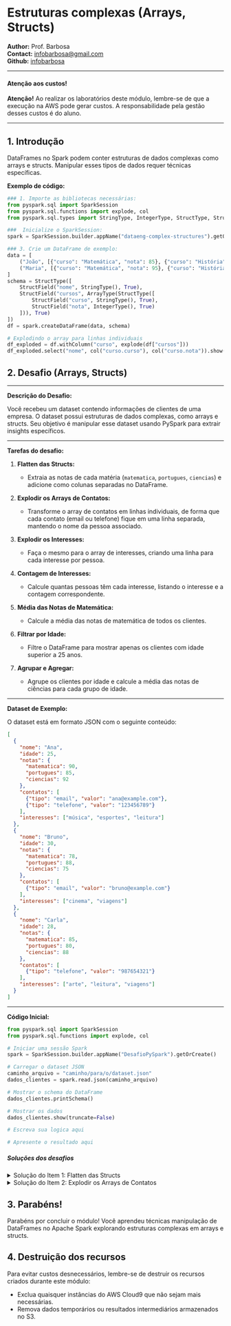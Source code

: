 # Estruturas complexas (Arrays, Structs)

**Author:** Prof. Barbosa  
**Contact:** infobarbosa@gmail.com  
**Github:** [infobarbosa](https://github.com/infobarbosa)

---

#### Atenção aos custos!
**Atenção!** Ao realizar os laboratórios deste módulo, lembre-se de que a execução na AWS pode gerar custos. A responsabilidade pela gestão desses custos é do aluno.

---

## 1. Introdução
DataFrames no Spark podem conter estruturas de dados complexas como arrays e structs. Manipular esses tipos de dados requer técnicas específicas.

**Exemplo de código:**
```python
### 1. Importe as bibliotecas necessárias:
from pyspark.sql import SparkSession
from pyspark.sql.functions import explode, col
from pyspark.sql.types import StringType, IntegerType, StructType, StructField, ArrayType

###  Inicialize o SparkSession:
spark = SparkSession.builder.appName("dataeng-complex-structures").getOrCreate()

### 3. Crie um DataFrame de exemplo:
data = [
    ("João", [{"curso": "Matemática", "nota": 85}, {"curso": "História", "nota": 90}]),
    ("Maria", [{"curso": "Matemática", "nota": 95}, {"curso": "História", "nota": 80}])
]
schema = StructType([
    StructField("nome", StringType(), True),
    StructField("cursos", ArrayType(StructType([
        StructField("curso", StringType(), True),
        StructField("nota", IntegerType(), True)
    ])), True)
])
df = spark.createDataFrame(data, schema)

# Explodindo o array para linhas individuais
df_exploded = df.withColumn("curso", explode(df["cursos"]))
df_exploded.select("nome", col("curso.curso"), col("curso.nota")).show()

```

## 2. Desafio (Arrays, Structs)

---

**Descrição do Desafio:**

Você recebeu um dataset contendo informações de clientes de uma empresa. O dataset possui estruturas de dados complexas, como arrays e structs. Seu objetivo é manipular esse dataset usando PySpark para extrair insights específicos.

---

**Tarefas do desafio:**

1. **Flatten das Structs:**

   - Extraia as notas de cada matéria (`matematica`, `portugues`, `ciencias`) e adicione como colunas separadas no DataFrame.

2. **Explodir os Arrays de Contatos:**

   - Transforme o array de contatos em linhas individuais, de forma que cada contato (email ou telefone) fique em uma linha separada, mantendo o nome da pessoa associado.

3. **Explodir os Interesses:**

   - Faça o mesmo para o array de interesses, criando uma linha para cada interesse por pessoa.

4. **Contagem de Interesses:**

   - Calcule quantas pessoas têm cada interesse, listando o interesse e a contagem correspondente.

5. **Média das Notas de Matemática:**

   - Calcule a média das notas de matemática de todos os clientes.

6. **Filtrar por Idade:**

   - Filtre o DataFrame para mostrar apenas os clientes com idade superior a 25 anos.

7. **Agrupar e Agregar:**

   - Agrupe os clientes por idade e calcule a média das notas de ciências para cada grupo de idade.

---

**Dataset de Exemplo:**

O dataset está em formato JSON com o seguinte conteúdo:

```json
[
  {
    "nome": "Ana",
    "idade": 25,
    "notas": {
      "matematica": 90,
      "portugues": 85,
      "ciencias": 92
    },
    "contatos": [
      {"tipo": "email", "valor": "ana@example.com"},
      {"tipo": "telefone", "valor": "123456789"}
    ],
    "interesses": ["música", "esportes", "leitura"]
  },
  {
    "nome": "Bruno",
    "idade": 30,
    "notas": {
      "matematica": 78,
      "portugues": 88,
      "ciencias": 75
    },
    "contatos": [
      {"tipo": "email", "valor": "bruno@example.com"}
    ],
    "interesses": ["cinema", "viagens"]
  },
  {
    "nome": "Carla",
    "idade": 28,
    "notas": {
      "matematica": 85,
      "portugues": 80,
      "ciencias": 88
    },
    "contatos": [
      {"tipo": "telefone", "valor": "987654321"}
    ],
    "interesses": ["arte", "leitura", "viagens"]
  }
]
```

---

**Código Inicial:**

```python
from pyspark.sql import SparkSession
from pyspark.sql.functions import explode, col

# Iniciar uma sessão Spark
spark = SparkSession.builder.appName("DesafioPySpark").getOrCreate()

# Carregar o dataset JSON
caminho_arquivo = "caminho/para/o/dataset.json"
dados_clientes = spark.read.json(caminho_arquivo)

# Mostrar o schema do DataFrame
dados_clientes.printSchema()

# Mostrar os dados
dados_clientes.show(truncate=False)

# Escreva sua logica aqui

# Apresente o resultado aqui

```



##### Soluções dos desafios

<details>
    <summary>Solução do Item 1: Flatten das Structs</summary>

```python
from pyspark.sql import SparkSession
from pyspark.sql.functions import col, coalesce

# Iniciar uma sessão Spark
spark = SparkSession.builder.appName("DesafioPySpark").getOrCreate()

# Carregar o dataset JSON
caminho_arquivo = "dataset.json"
dados_clientes = spark.read.json(caminho_arquivo, multiLine=True)

# Mostrar o schema do DataFrame original
dados_clientes.printSchema()

# Mostrar os dados originais
dados_clientes.show(truncate=False)

# ----------------------------------------------------------------------
# Solução do Item 1: Flatten das Structs
# ----------------------------------------------------------------------

# Importar as funções necessárias
from pyspark.sql.functions import col, coalesce

# Criar um novo DataFrame com as notas extraídas
dados_notas = dados_clientes \
    .withColumn("nota_matematica", col("notas.matematica")) \
    .withColumn("nota_portugues", col("notas.portugues")) \
    .withColumn("nota_ciencias", col("notas.ciencias"))

# Exibir o esquema atualizado do DataFrame
dados_notas.printSchema()

# Mostrar os dados com as novas colunas de notas
dados_notas.select("nome", "idade", "nota_matematica", "nota_portugues", "nota_ciencias").show()

```
</details>

<details>
    <summary>Solução do Item 2: Explodir os Arrays de Contatos</summary>

```python
from pyspark.sql import SparkSession
from pyspark.sql.functions import explode, col

# Iniciar uma sessão Spark
spark = SparkSession.builder.appName("DesafioPySpark").getOrCreate()

# Carregar o dataset JSON
caminho_arquivo = "dataset.json"
dados_clientes = spark.read.json(caminho_arquivo, multiLine=True)

# Mostrar o schema do DataFrame original
dados_clientes.printSchema()

# Mostrar os dados originais
dados_clientes.show(truncate=False)

# ----------------------------------------------------------------------
# Solução do Item 2: Explodir os Arrays de Contatos
# ----------------------------------------------------------------------

# Importar as funções necessárias
from pyspark.sql.functions import explode, col

# Explodir o array de contatos em linhas individuais
dados_contatos_explodido = dados_clientes.select(
    "nome",
    "idade",
    explode("contatos").alias("contato")
)

# Extrair os campos 'tipo' e 'valor' da struct 'contato'
dados_contatos_extracao = dados_contatos_explodido.select(
    "nome",
    "idade",
    col("contato.tipo").alias("tipo_contato"),
    col("contato.valor").alias("valor_contato")
)

# Exibir o esquema atualizado do DataFrame
dados_contatos_extracao.printSchema()

# Mostrar os dados após a explosão dos contatos
dados_contatos_extracao.show(truncate=False)

```

**Resultado esperado**
```
root
 |-- nome: string (nullable = true)
 |-- idade: long (nullable = true)
 |-- tipo_contato: string (nullable = true)
 |-- valor_contato: string (nullable = true)

+-----+-----+------------+------------------+
|nome |idade|tipo_contato|valor_contato     |
+-----+-----+------------+------------------+
|Ana  |25   |email       |ana@example.com   |
|Ana  |25   |telefone    |123456789         |
|Bruno|30   |email       |bruno@example.com |
|Carla|28   |telefone    |987654321         |
+-----+-----+------------+------------------+

```
</details>


## 3. Parabéns!
Parabéns por concluir o módulo! Você aprendeu técnicas manipulação de DataFrames no Apache Spark explorando estruturas complexas em arrays e structs.

## 4. Destruição dos recursos
Para evitar custos desnecessários, lembre-se de destruir os recursos criados durante este módulo:
- Exclua quaisquer instâncias do AWS Cloud9 que não sejam mais necessárias.
- Remova dados temporários ou resultados intermediários armazenados no S3.

